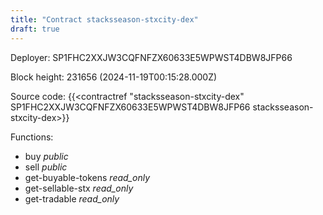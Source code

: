 ```yaml
---
title: "Contract stacksseason-stxcity-dex"
draft: true
---
```

Deployer: SP1FHC2XXJW3CQFNFZX60633E5WPWST4DBW8JFP66


 



Block height: 231656 (2024-11-19T00:15:28.000Z)

Source code: {{<contractref "stacksseason-stxcity-dex" SP1FHC2XXJW3CQFNFZX60633E5WPWST4DBW8JFP66 stacksseason-stxcity-dex>}}

Functions:

* buy _public_
* sell _public_
* get-buyable-tokens _read_only_
* get-sellable-stx _read_only_
* get-tradable _read_only_
